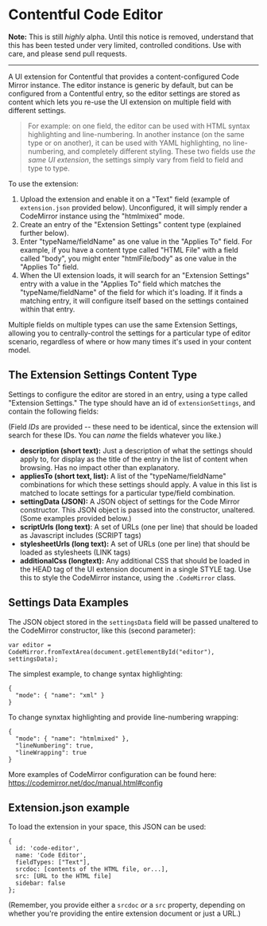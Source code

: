 # Contentful Code Editor

**Note:** This is still _highly_ alpha. Until this notice is removed, understand that this has been tested under very limited, controlled conditions. Use with care, and please send pull requests.

---

A UI extension for Contentful that provides a content-configured Code Mirror instance.  The editor instance is generic by default, but can be configured from a Contentful entry, so the editor settings are stored as content which lets you re-use the UI extension on multiple field with different settings.

>For example: on one field, the editor can be used with HTML syntax highlighting and line-numbering. In another instance (on the same type or on another), it can be used with YAML highlighting, no line-numbering, and completely different styling. These two fields use _the same UI extension_, the settings simply vary from field to field and type to type.

To use the extension:

1. Upload the extension and enable it on a "Text" field (example of `extension.json` provided below).  Unconfigured, it will simply render a CodeMirror instance using the "htmlmixed" mode.
2. Create an entry of the "Extension Settings" content type (explained further below).
3. Enter "typeName/fieldName" as one value in the "Applies To" field.  For example, if you have a content type called "HTML File" with a field called "body", you might enter "htmlFile/body" as one value in the "Applies To" field.
4. When the UI extension loads, it will search for an "Extension Settings" entry with a value in the "Applies To" field which matches the "typeName/fieldName" of the field for which it's loading. If it finds a matching entry, it will configure itself based on the settings contained within that entry.

Multiple fields on multiple types can use the same Extension Settings, allowing you to centrally-control the settings for a particular type of editor scenario, regardless of where or how many times it's used in your content model.

## The Extension Settings Content Type

Settings to configure the editor are stored in an entry, using a type called "Extension Settings."  The type should have an id of `extensionSettings`, and contain the following fields:

(Field _IDs_ are provided -- these need to be identical, since the extension will search for these IDs. You can _name_ the fields whatever you like.)

* **description (short text):** Just a description of what the settings should apply to, for display as the title of the entry in the list of content when browsing. Has no impact other than explanatory.
* **appliesTo (short text, list):** A list of the "typeName/fieldName" combinations for which these settings should apply. A value in this list is matched to locate settings for a particular type/field combination.
* **settingData (JSON):** A JSON object of settings for the Code Mirror constructor. This JSON object is passed into the constructor, unaltered. (Some examples provided below.)
* **scriptUrls (long text)**: A set of URLs (one per line) that should be loaded as Javascript includes (SCRIPT tags)
* **stylesheetUrls (long text):** A set of URLs (one per line) that should be loaded as stylesheets (LINK tags)
* **additionalCss (longtext):** Any additional CSS that should be loaded in the HEAD tag of the UI extension document in a single STYLE tag. Use this to style the CodeMirror instance, using the `.CodeMirror` class.

## Settings Data Examples

The JSON object stored in the `settingsData` field will be passed unaltered to the CodeMirror constructor, like this (second parameter):

    var editor = CodeMirror.fromTextArea(document.getElementById("editor"), settingsData);

The simplest example, to change syntax highlighting:

    {
      "mode": { "name": "xml" }
    }

To change synxtax highlighting and provide line-numbering wrapping:

    {
      "mode": { "name": "htmlmixed" },
      "lineNumbering": true,
      "lineWrapping": true
    }

More examples of CodeMirror configuration can be found here: https://codemirror.net/doc/manual.html#config

## Extension.json example

To load the extension in your space, this JSON can be used:

    {
      id: 'code-editor',
      name: 'Code Editor',
      fieldTypes: ["Text"],
      srcdoc: [contents of the HTML file, or...],
      src: [URL to the HTML file]
      sidebar: false
    };

(Remember, you provide either a `srcdoc` _or_ a `src` property, depending on whether you're providing the entire extension document or just a URL.)
